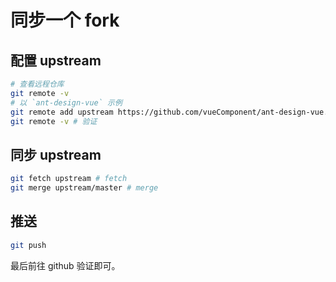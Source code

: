 # 同步一个 fork

## 配置 upstream

```bash
# 查看远程仓库
git remote -v
# 以 `ant-design-vue` 示例
git remote add upstream https://github.com/vueComponent/ant-design-vue.git
git remote -v # 验证
```

## 同步 upstream

```bash
git fetch upstream # fetch
git merge upstream/master # merge
```

## 推送

```bash
git push
```

最后前往 github 验证即可。
